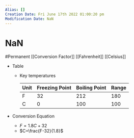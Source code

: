 ```yaml
---
Alias: []
Creation Date: Fri June 17th 2022 01:00:20 pm 
Modification Date: NaN
---
```

# NaN
#Permanent [[Conversion Factor]] [[Fahrenheit]] [[Celsius]]

- Table
	- Key temperatures
	  
		| Unit | Freezing Point | Boiling Point | Range |
		| ---- | -------------- | ------------- | ----- |
		| F    | 32             | 212           | 180   |
		| C    | 0              | 100           | 100   |
	
- Conversion Equation
	- $F=1.8C+32$
	- $C=\frac{F-32}{1.8}$